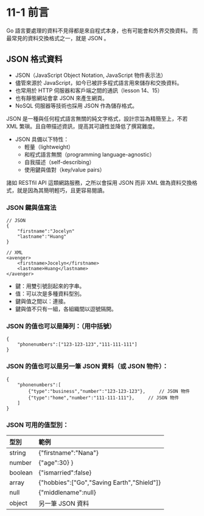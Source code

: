 # 11-1 前言
Go 語言要處理的資料不見得都是來自程式本身，也有可能會和外界交換資料。  而最常見的資料交換格式之一，就是 JSON 。

## JSON 格式資料
* JSON（JavaScript Object Notation, JavaScript 物件表示法）
* 儘管來源於 JavaScript，如今已被許多程式語言用來儲存和交換資料。
* 也常用於 HTTP 伺服器和客戶端之間的通訊（lesson 14、15）
* 也有靜態網站會拿 JSON 來產生網頁。
* NoSQL 伺服器等技術也採用 JSON 作為儲存格式。

JSON 是一種與任何程式語言無關的純文字格式，設計宗旨為精簡至上，不若 XML 繁瑣。且自帶描述資訊，提高其可讀性並降低了撰寫難度。  

* JSON 具備以下特性：
	* 輕量（lightweight）
    * 和程式語言無關（programming language-agnostic）
    * 自我描述（self-describing）
    * 使用鍵與值對（key/value pairs）

諸如 RESTfil API 這類網路服務，之所以會採用 JSON 而非 XML 做為資料交換格式，就是因為其簡明輕巧，且更容易閱讀。

### JSON 鍵與值寫法
```
// JSON
{
    "firstname":"Jocelyn"
    "lastname":"Huang"
}

// XML
<avenger>
    <firstname>Jocelyn</firstname>
    <lastname>Huang</lastname>
</avenger>

```
* 鍵：用雙引號刮起來的字串。  
* 值：可以次是多種資料型別。  
* 鍵與值之間以：連接。  
* 鍵與值不只有一組，各組織間以逗號隔開。

### JSON 的值也可以是陣列：（用中括號）
```
{
    "phonenumbers":["123-123-123","111-111-111"]
}
```

### JSON 的值也可以是另一筆 JSON 資料（或 JSON 物件）：
```
{
    "phonenumbers":[
        {"type":"business","number":"123-123-123"},     // JSON 物件
        {"type":"home","number":"111-111-111"},     // JSON 物件
    ]
}
```

### JSON 可用的值型別：

|  型別   | 範例  |
|  :----  | :----  |
| string  |  {"firstname":"Nana"} |
| number  |  {"age":30} }         |
| boolean |  {"ismarried":false}  |
| array   |  {"hobbies":["Go","Saving Earth","Shield"]} |
| null    |  {"middlename":null}  |
| object  |  另一筆 JSON 資料     |


